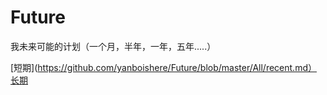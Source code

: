 # Future
我未来可能的计划（一个月，半年，一年，五年.....）


[短期](https://github.com/yanboishere/Future/blob/master/All/recent.md）<br> 
[长期](https://github.com/yanboishere/Future/blob/master/All/long%20term.md)
